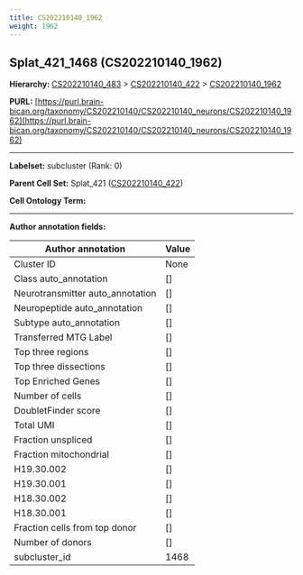 ```yaml
---
title: CS202210140_1962
weight: 1962
---
```

## Splat_421_1468 (CS202210140_1962)
<b>Hierarchy: </b>
[CS202210140_483](../CS202210140_483) >
[CS202210140_422](../CS202210140_422) >
[CS202210140_1962](../CS202210140_1962)

**PURL:** [https://purl.brain-bican.org/taxonomy/CS202210140/CS202210140_neurons/CS202210140_1962](https://purl.brain-bican.org/taxonomy/CS202210140/CS202210140_neurons/CS202210140_1962)

---


**Labelset:** subcluster (Rank: 0)

**Parent Cell Set:** Splat_421 ([CS202210140_422](../CS202210140_422))



**Cell Ontology Term:** 

[MARKER GENES.]: #


---

[TRANSFERRED ANNOTATIONS.]: #


[AUTHOR ANNOTATION FIELDS.]: #


**Author annotation fields:**

| Author annotation | Value |
|-------------------|-------|
|Cluster ID|None|
|Class auto_annotation|[]|
|Neurotransmitter auto_annotation|[]|
|Neuropeptide auto_annotation|[]|
|Subtype auto_annotation|[]|
|Transferred MTG Label|[]|
|Top three regions|[]|
|Top three dissections|[]|
|Top Enriched Genes|[]|
|Number of cells|[]|
|DoubletFinder score|[]|
|Total UMI|[]|
|Fraction unspliced|[]|
|Fraction mitochondrial|[]|
|H19.30.002|[]|
|H19.30.001|[]|
|H18.30.002|[]|
|H18.30.001|[]|
|Fraction cells from top donor|[]|
|Number of donors|[]|
|subcluster_id|1468|
